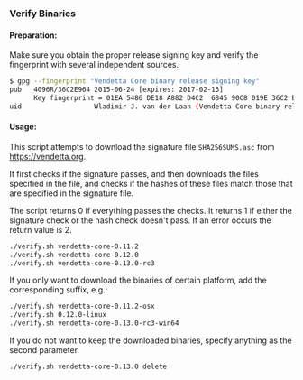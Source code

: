 ### Verify Binaries

#### Preparation:

Make sure you obtain the proper release signing key and verify the fingerprint with several independent sources.

```sh
$ gpg --fingerprint "Vendetta Core binary release signing key"
pub   4096R/36C2E964 2015-06-24 [expires: 2017-02-13]
      Key fingerprint = 01EA 5486 DE18 A882 D4C2  6845 90C8 019E 36C2 E964
uid                  Wladimir J. van der Laan (Vendetta Core binary release signing key) <laanwj@gmail.com>
```

#### Usage:

This script attempts to download the signature file `SHA256SUMS.asc` from https://vendetta.org.

It first checks if the signature passes, and then downloads the files specified in the file, and checks if the hashes of these files match those that are specified in the signature file.

The script returns 0 if everything passes the checks. It returns 1 if either the signature check or the hash check doesn't pass. If an error occurs the return value is 2.


```sh
./verify.sh vendetta-core-0.11.2
./verify.sh vendetta-core-0.12.0
./verify.sh vendetta-core-0.13.0-rc3
```

If you only want to download the binaries of certain platform, add the corresponding suffix, e.g.:

```sh
./verify.sh vendetta-core-0.11.2-osx
./verify.sh 0.12.0-linux
./verify.sh vendetta-core-0.13.0-rc3-win64
```

If you do not want to keep the downloaded binaries, specify anything as the second parameter.

```sh
./verify.sh vendetta-core-0.13.0 delete
```

